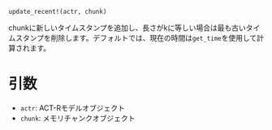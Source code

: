 ```
update_recent!(actr, chunk)
```

chunkに新しいタイムスタンプを追加し、長さがkに等しい場合は最も古いタイムスタンプを削除します。デフォルトでは、現在の時間は`get_time`を使用して計算されます。

# 引数

  * `actr`: ACT-Rモデルオブジェクト
  * `chunk`: メモリチャンクオブジェクト
